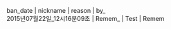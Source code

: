 <meta charset="utf-8">
ban_date | nickname | reason | by_</br>
2015년07월22일_12시16분09초 | Remem_ | Test | Remem</br>
